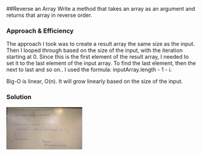 ##Reverse an Array
Write a method that takes an array as an argument and returns that array in reverse order.

### Approach & Efficiency
The approach I took was to create a result array the same size as the input.  Then I looped through based on the size of
 the input, with the iteration starting at 0.  Since this is the first element of the result array, I needed to set it 
 to the last element of the input array.  To find the last element, then the next to last and so on.. I used the 
 formula: inputArray.length - 1 - i.

Big-O is linear, O(n).  It will grow linearly based on the size of the input.

### Solution
<img src="../assets/ReverseArray.jpg"
     alt="White Board Picture"
     style="float: left; margin-right: 10px; width: 200px;" />
